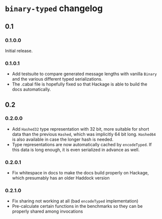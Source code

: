 `binary-typed` changelog
========================

## 0.1

### 0.1.0.0

Initial release.

### 0.1.0.1

- Add testsuite to compare generated message lengths with vanilla `Binary` and
  the various different typed serializations.
- The .cabal file is hopefully fixed so that Hackage is able to build the docs
  automatically.



## 0.2

### 0.2.0.0

- Add `Hashed32` type representation with 32 bit, more suitable for short data
  than the previous `Hashed`, which was implicitly 64 bit long. `Hashed64` is
  also available in case the longer hash is needed.
- Type representations are now automatically cached by `encodeTyped`. If this
  data is long enough, it is even serialized in advance as well.

### 0.2.0.1

- Fix whitespace in docs to make the docs build properly on Hackage, which
  presumably has an older Haddock version

### 0.2.1.0

- Fix sharing not working at all (bad `encodeTyped` implementation)
- Pre-calculate certain functions in the benchmarks so they can be properly
  shared among invocations
